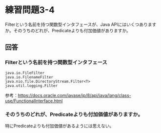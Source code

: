 # 練習問題3-4

Filterという名前を持つ関数型インタフェースが、Java APIにはいくつありますか。そのうちのどれが、Predicate<T>よりも付加価値がありますか。

## 回答

### Filterという名前を持つ関数型インタフェース

    java.io.FileFilter
    java.io.FilenameFilter
    java.nio.file.DirectoryStream.Filter<T>
    java.util.logging.Filter

参考：https://docs.oracle.com/javase/jp/8/api/java/lang/class-use/FunctionalInterface.html

### そのうちのどれが、Predicate<T>よりも付加価値がありますか。

特にPredicate<T>よりも付加価値があるようには思えない。